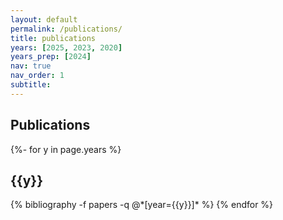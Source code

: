 ```yaml
---
layout: default
permalink: /publications/
title: publications
years: [2025, 2023, 2020]
years_prep: [2024]
nav: true
nav_order: 1
subtitle: 
---
```


<!-- <h2>Preprints</h2>

<div class="publications">

{%- for y in page.years_prep %}
  <h2 class="year">{{y}}</h2>
  {% bibliography -f preprints -q @*[year={{y}}]* %}
{% endfor %}

</div> -->

<h2 data-i18n="titles.publications">Publications</h2>

<!-- _pages/publications.md -->
<div class="publications">

{%- for y in page.years %}
  <h2 class="year">{{y}}</h2>
  {% bibliography -f papers -q @*[year={{y}}]* %}
{% endfor %}

</div>
